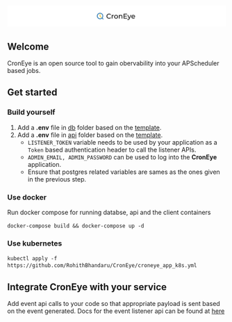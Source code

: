 ![Cron Eye Title](/.github/assets/croneye-title.svg)

## Welcome

CronEye is an open source tool to gain obervability into your APScheduler based jobs.

## Get started

### Build yourself

1. Add a **.env** file in [db](/db/) folder based on the [template](/db/.env.template).
2. Add a **.env** file in [api](/api/project/) folder based on the [template](/api/project/.env.template).
    - `LISTENER_TOKEN` variable needs to be used by your application as a `Token` based authentication header to call the listener APIs.
    - `ADMIN_EMAIL, ADMIN_PASSWORD` can be used to log into the **CronEye** application.
    - Ensure that postgres related variables are sames as the ones given in the previous step.

### Use docker

Run docker compose for running databse, api and the client containers

```
docker-compose build && docker-compose up -d
```

### Use kubernetes

```
kubectl apply -f https://github.com/RohithBhandaru/CronEye/croneye_app_k8s.yml
```

## Integrate CronEye with your service

Add event api calls to your code so that appropriate payload is sent based on the event generated. Docs for the event listener api can be found at [here](/docs/)
